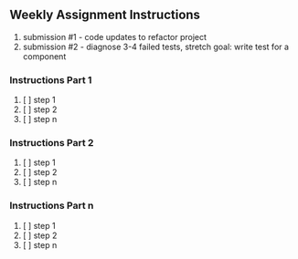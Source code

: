 
## Weekly Assignment Instructions

1. submission #1 - code updates to refactor project
2. submission #2 - diagnose 3-4 failed tests, stretch goal: write test for a component

### Instructions Part 1

 1. [ ] step 1
 2. [ ] step 2
 3. [ ] step n

### Instructions Part 2

 1. [ ] step 1
 2. [ ] step 2
 3. [ ] step n

### Instructions Part n

 1. [ ] step 1
 2. [ ] step 2
 3. [ ] step n
